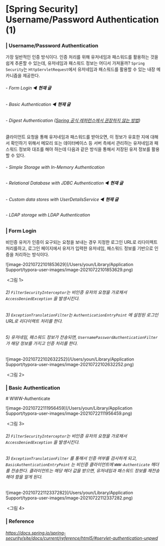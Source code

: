 # [Spring Security] Username/Password Authentication (1)

### | Username/Password Authentication 

가장 일반적인 인증 방식이다. 인증 처리를 위해 유저네임과 패스워드를 활용하는 것을 쉽게 추론할 수 있는데, 유저네임과 패스워드 정보는 어디서 가져올까? `Spring Security`는 `HttpServletRequest`에서 유저네임과 패스워드를 활용할 수 있는 내장 메카니즘을 제공한다. 

###### - Form Login ◀︎ **현재 글**

###### - Basic Authentication ◀︎ **현재 글**

###### - Digest Authentication (<u>Spring 공식 레퍼런스에서 권장하지 않는 방법</u>)

클라이언트 요청을 통해 유저네임과 패스워드를 받아오면, 이 정보가 유효한 지에 대해서 확인하기 위해서 메모리 또는 데이터베이스 등 서버 측에서 관리하는 유저네임과 패스워드 정보와 대조를 해야 하는데 다음과 같은 방식을 통해서 저장된 유저 정보를 활용할 수 있다.

###### - Simple Storage with In-Memory Authentication

###### - Relational Database with JDBC Authentication ◀︎ **현재 글**

###### - Custom data stores with UserDetailsService ◀︎ **현재 글**

###### - LDAP storage with LDAP Authentication 



### | Form Login

비인증 유저가 인증이 요구되는 요청을 보내는 경우 지정한 로그인 URL로 리다이렉트 처리를하고, 로그인 페이지에서 유저가 입력한 유저네임, 패스워드 정보를 기반으로 인증을 처리하는 방식이다. 

![image-20210722101853629](/Users/youn/Library/Application Support/typora-user-images/image-20210722101853629.png)

​				<그림 1> 

###### 2) `FilterSecurityInterceptor`는 비인증 유저의 요청을 가로채서 `AccessDeniedException` 을 발생시킨다. 

###### 3) `ExceptionTranslationFilter`는 `AuthenticationEntryPoint` 에 설정된 로그인 URL로 리다이렉트 처리를 한다. 

###### 5)  유저네임, 패스워드 정보가 전송되면, `UsernamePasswordAuthenticationFilter` 가 해당 정보를 가지고 인증 처리를 한다.  

![image-20210722102632252](/Users/youn/Library/Application Support/typora-user-images/image-20210722102632252.png)

​				  <그림 2>

### | Basic Authentication 

\# WWW-Authenticate 

![image-20210722111956459](/Users/youn/Library/Application Support/typora-user-images/image-20210722111956459.png)

​				 <그림 3>

###### 2) `FilterSecurityInterceptor`는 비인증 유저의 요청을 가로채서 `AccessDeniedException` 을 발생시킨다. 

###### 3)  `ExceptionTranslationFilter` 를 통해서 인증 여부를 검사하게 되고, `BasicAuthenticationEntryPoint` 는 비인증 클라이언트에 `WWW-Authenticate` 헤더를 전송한다. 클라이언트는 해당 헤더 값을 받으면, 유저네임과 패스워드 정보를 재전송해야 함을 알게 된다. 

![image-20210722112337282](/Users/youn/Library/Application Support/typora-user-images/image-20210722112337282.png)

​				  <그림 4>

### | Reference 

###### https://docs.spring.io/spring-security/site/docs/current/reference/html5/#servlet-authentication-unpwd